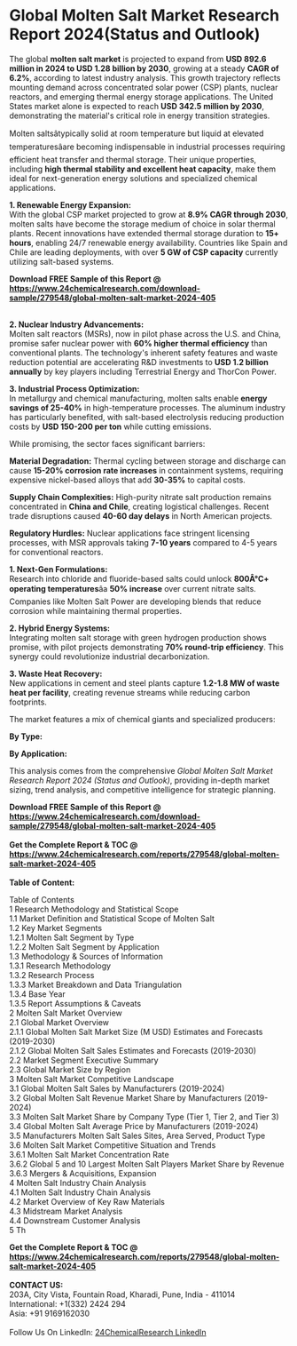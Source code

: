 <h1>Global Molten Salt Market Research Report 2024(Status and Outlook)</h1><p>The global <strong>molten salt market</strong> is projected to expand from <strong>USD 892.6 million in 2024 to USD 1.28 billion by 2030</strong>, growing at a steady <strong>CAGR of 6.2%</strong>, according to latest industry analysis. This growth trajectory reflects mounting demand across concentrated solar power (CSP) plants, nuclear reactors, and emerging thermal energy storage applications. The United States market alone is expected to reach <strong>USD 342.5 million by 2030</strong>, demonstrating the material's critical role in energy transition strategies.</p><p>Molten saltsâtypically solid at room temperature but liquid at elevated temperaturesâare becoming indispensable in industrial processes requiring efficient heat transfer and thermal storage. Their unique properties, including <strong>high thermal stability and excellent heat capacity</strong>, make them ideal for next-generation energy solutions and specialized chemical applications.</p><p><strong>1. Renewable Energy Expansion:</strong><br>
With the global CSP market projected to grow at <strong>8.9% CAGR through 2030</strong>, molten salts have become the storage medium of choice in solar thermal plants. Recent innovations have extended thermal storage duration to <strong>15+ hours</strong>, enabling 24/7 renewable energy availability. Countries like Spain and Chile are leading deployments, with over <strong>5 GW of CSP capacity</strong> currently utilizing salt-based systems.</p><div><b>Download FREE Sample of this Report @ 
            <a href="https://www.24chemicalresearch.com/download-sample/279548/global-molten-salt-market-2024-405">
            https://www.24chemicalresearch.com/download-sample/279548/global-molten-salt-market-2024-405</a></b></div><br><p><strong>2. Nuclear Industry Advancements:</strong><br>
Molten salt reactors (MSRs), now in pilot phase across the U.S. and China, promise safer nuclear power with <strong>60% higher thermal efficiency</strong> than conventional plants. The technology's inherent safety features and waste reduction potential are accelerating R&amp;D investments to <strong>USD 1.2 billion annually</strong> by key players including Terrestrial Energy and ThorCon Power.</p><p><strong>3. Industrial Process Optimization:</strong><br>
In metallurgy and chemical manufacturing, molten salts enable <strong>energy savings of 25-40%</strong> in high-temperature processes. The aluminum industry has particularly benefited, with salt-based electrolysis reducing production costs by <strong>USD 150-200 per ton</strong> while cutting emissions.</p><p>While promising, the sector faces significant barriers:</p><p><strong>Material Degradation:</strong> Thermal cycling between storage and discharge can cause <strong>15-20% corrosion rate increases</strong> in containment systems, requiring expensive nickel-based alloys that add <strong>30-35%</strong> to capital costs.</p><p><strong>Supply Chain Complexities:</strong> High-purity nitrate salt production remains concentrated in <strong>China and Chile</strong>, creating logistical challenges. Recent trade disruptions caused <strong>40-60 day delays</strong> in North American projects.</p><p><strong>Regulatory Hurdles:</strong> Nuclear applications face stringent licensing processes, with MSR approvals taking <strong>7-10 years</strong> compared to 4-5 years for conventional reactors.</p><p><strong>1. Next-Gen Formulations:</strong><br>
Research into chloride and fluoride-based salts could unlock <strong>800Â°C+ operating temperatures</strong>âa <strong>50% increase</strong> over current nitrate salts. Companies like Molten Salt Power are developing blends that reduce corrosion while maintaining thermal properties.</p><p><strong>2. Hybrid Energy Systems:</strong><br>
Integrating molten salt storage with green hydrogen production shows promise, with pilot projects demonstrating <strong>70% round-trip efficiency</strong>. This synergy could revolutionize industrial decarbonization.</p><p><strong>3. Waste Heat Recovery:</strong><br>
New applications in cement and steel plants capture <strong>1.2-1.8 MW of waste heat per facility</strong>, creating revenue streams while reducing carbon footprints.</p><p>The market features a mix of chemical giants and specialized producers:</p><p><strong>By Type:</strong></p><p><strong>By Application:</strong></p><p>This analysis comes from the comprehensive <em>Global Molten Salt Market Research Report 2024 (Status and Outlook)</em>, providing in-depth market sizing, trend analysis, and competitive intelligence for strategic planning.</p><div><b>Download FREE Sample of this Report @ 
            <a href="https://www.24chemicalresearch.com/download-sample/279548/global-molten-salt-market-2024-405">
            https://www.24chemicalresearch.com/download-sample/279548/global-molten-salt-market-2024-405</a></b></div><br><div><b>Get the Complete Report & TOC @ 
            <a href="https://www.24chemicalresearch.com/reports/279548/global-molten-salt-market-2024-405">
            https://www.24chemicalresearch.com/reports/279548/global-molten-salt-market-2024-405</a></b></div><br>
            <b>Table of Content:</b><p>Table of Contents<br />
 1 Research Methodology and Statistical Scope<br />
 1.1 Market Definition and Statistical Scope of Molten Salt<br />
 1.2 Key Market Segments<br />
 1.2.1 Molten Salt Segment by Type<br />
 1.2.2 Molten Salt Segment by Application<br />
 1.3 Methodology & Sources of Information<br />
 1.3.1 Research Methodology<br />
 1.3.2 Research Process<br />
 1.3.3 Market Breakdown and Data Triangulation<br />
 1.3.4 Base Year<br />
 1.3.5 Report Assumptions & Caveats<br />
 2 Molten Salt Market Overview<br />
 2.1 Global Market Overview<br />
 2.1.1 Global Molten Salt Market Size (M USD) Estimates and Forecasts (2019-2030)<br />
 2.1.2 Global Molten Salt Sales Estimates and Forecasts (2019-2030)<br />
 2.2 Market Segment Executive Summary<br />
 2.3 Global Market Size by Region<br />
 3 Molten Salt Market Competitive Landscape<br />
 3.1 Global Molten Salt Sales by Manufacturers (2019-2024)<br />
 3.2 Global Molten Salt Revenue Market Share by Manufacturers (2019-2024)<br />
 3.3 Molten Salt Market Share by Company Type (Tier 1, Tier 2, and Tier 3)<br />
 3.4 Global Molten Salt Average Price by Manufacturers (2019-2024)<br />
 3.5 Manufacturers Molten Salt Sales Sites, Area Served, Product Type<br />
 3.6 Molten Salt Market Competitive Situation and Trends<br />
 3.6.1 Molten Salt Market Concentration Rate<br />
 3.6.2 Global 5 and 10 Largest Molten Salt Players Market Share by Revenue<br />
 3.6.3 Mergers & Acquisitions, Expansion<br />
 4 Molten Salt Industry Chain Analysis<br />
 4.1 Molten Salt Industry Chain Analysis<br />
 4.2 Market Overview of Key Raw Materials<br />
 4.3 Midstream Market Analysis<br />
 4.4 Downstream Customer Analysis<br />
 5 Th</p><div><b>Get the Complete Report & TOC @ 
            <a href="https://www.24chemicalresearch.com/reports/279548/global-molten-salt-market-2024-405">
            https://www.24chemicalresearch.com/reports/279548/global-molten-salt-market-2024-405</a></b></div><br><b>CONTACT US:</b><br>
            203A, City Vista, Fountain Road, Kharadi, Pune, India - 411014<br>
            International: +1(332) 2424 294<br>
            Asia: +91 9169162030 <br><br>
            Follow Us On LinkedIn: <a href="https://www.linkedin.com/company/24chemicalresearch/">24ChemicalResearch LinkedIn</a>